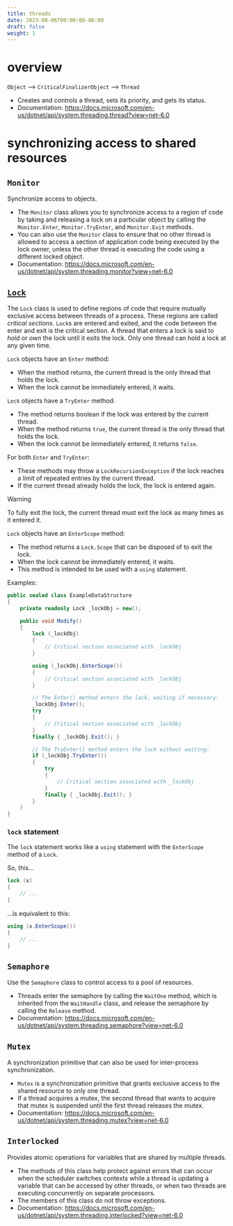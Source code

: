 ```yaml
---
title: threads
date: 2023-08-06T00:00:00-06:00
draft: false
weight: 1
---
```


# overview
`Object` –> `CriticalFinalizerObject` –> `Thread`  
- Creates and controls a thread, sets its priority, and gets its status.
- Documentation: https://docs.microsoft.com/en-us/dotnet/api/system.threading.thread?view=net-6.0

# synchronizing access to shared resources
## `Monitor`
Synchronize access to objects.
- The `Monitor` class allows you to synchronize access to a region of code by taking and releasing a lock on a particular object by calling the `Monitor.Enter`, `Monitor.TryEnter`, and `Monitor.Exit` methods.
- You can also use the `Monitor` class to ensure that no other thread is allowed to access a section of application code being executed by the lock owner, unless the other thread is executing the code using a different locked object.
- Documentation: https://docs.microsoft.com/en-us/dotnet/api/system.threading.monitor?view=net-6.0

## [`Lock`](https://learn.microsoft.com/en-us/dotnet/api/system.threading.lock?view=net-9.0)
The `Lock` class is used to define regions of code that require mutually exclusive access between threads of a process. These regions are called *critical sections*. `Lock`s are entered and exited, and the code between the enter and exit is the critical section. A thread that enters a lock is said to *hold* or *own* the lock until it exits the lock. Only one thread can hold a lock at any given time.

`Lock` objects have an `Enter` method:
- When the method returns, the current thread is the only thread that holds the lock.
- When the lock cannot be immediately entered, it waits.

`Lock` objects have a `TryEnter` method:
- The method returns boolean if the lock was entered by the current thread.
- When the method returns `true`, the current thread is the only thread that holds the lock.
- When the lock cannot be immediately entered, it returns `false`.

For both `Enter` and `TryEnter`: 
- These methods may throw a `LockRecursionException` if the lock reaches a limit of repeated entries by the current thread.
- If the current thread already holds the lock, the lock is entered again.

> [!WARNING]
> To fully exit the lock, the current thread must exit the lock as many times as it entered it.

`Lock` objects have an `EnterScope` method:
- The method returns a `Lock.Scope` that can be disposed of to exit the lock.
- When the lock cannot be immediately entered, it waits.
- This method is intended to be used with a `using` statement.

Examples:
```cs
public sealed class ExampleDataStructure
{
    private readonly Lock _lockObj = new();

    public void Modify()
    {
        lock (_lockObj)
        {
            // Critical section associated with _lockObj
        }

        using (_lockObj.EnterScope())
        {
            // Critical section associated with _lockObj
        }

        // The Enter() method enters the lock, waiting if necessary:
        _lockObj.Enter();
        try
        {
            // Critical section associated with _lockObj
        }
        finally { _lockObj.Exit(); }

        // The TryEnter() method enters the lock without waiting:
        if (_lockObj.TryEnter())
        {
            try
            {
                // Critical section associated with _lockObj
            }
            finally { _lockObj.Exit(); }
        }
    }
}
```

### `lock` statement
The `lock` statement works like a `using` statement with the `EnterScope` method of a `Lock`.

So, this...
```cs
lock (x)
{
    // ...
}
```

...is equivalent to this:
```cs
using (x.EnterScope())
{
    // ...
}
```

## `Semaphore`
Use the `Semaphore` class to control access to a pool of resources.
- Threads enter the semaphore by calling the `WaitOne` method, which is inherited from the `WaitHandle` class, and release the semaphore by calling the `Release` method.
- Documentation: https://docs.microsoft.com/en-us/dotnet/api/system.threading.semaphore?view=net-6.0

## `Mutex`
A synchronization primitive that can also be used for inter-process synchronization.
- `Mutex` is a synchronization primitive that grants exclusive access to the shared resource to only one thread.
- If a thread acquires a mutex, the second thread that wants to acquire that mutex is suspended until the first thread releases the mutex.
- Documentation: https://docs.microsoft.com/en-us/dotnet/api/system.threading.mutex?view=net-6.0

## `Interlocked`
Provides atomic operations for variables that are shared by multiple threads.
- The methods of this class help protect against errors that can occur when the scheduler switches contexts while a thread is updating a variable that can be accessed by other threads, or when two threads are executing concurrently on separate processors.
- The members of this class do not throw exceptions.
- Documentation: https://docs.microsoft.com/en-us/dotnet/api/system.threading.interlocked?view=net-6.0
